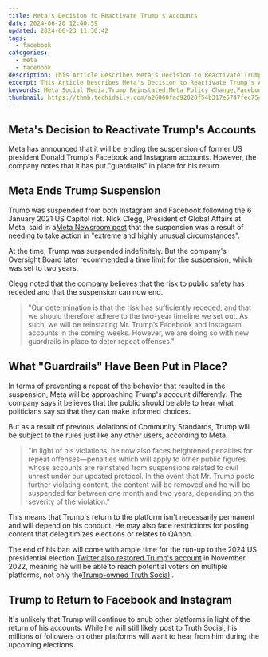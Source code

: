 ```yaml
---
title: Meta's Decision to Reactivate Trump's Accounts
date: 2024-06-20 12:40:59
updated: 2024-06-23 11:30:42
tags:
  - facebook
categories:
  - meta
  - facebook
description: This Article Describes Meta's Decision to Reactivate Trump's Accounts
excerpt: This Article Describes Meta's Decision to Reactivate Trump's Accounts
keywords: Meta Social Media,Trump Reinstated,Meta Policy Change,Facebook Politics,US President Status,Twitter Reactivation,Digital Content Regulation
thumbnail: https://thmb.techidaily.com/a26060fad92020f54b317e5747fec75ccfe05e7c2700d5cb66b41afce88bdb6e.jpg
---
```


## Meta's Decision to Reactivate Trump's Accounts

 Meta has announced that it will be ending the suspension of former US president Donald Trump's Facebook and Instagram accounts. However, the company notes that it has put "guardrails" in place for his return.

## Meta Ends Trump Suspension

 Trump was suspended from both Instagram and Facebook following the 6 January 2021 US Capitol riot. Nick Clegg, President of Global Affairs at Meta, said in a[Meta Newsroom post](https://about.fb.com/news/2023/01/trump-facebook-instagram-account-suspension/) that the suspension was a result of needing to take action in "extreme and highly unusual circumstances".

 At the time, Trump was suspended indefinitely. But the company's Oversight Board later recommended a time limit for the suspension, which was set to two years.

 Clegg noted that the company believes that the risk to public safety has receded and that the suspension can now end.

> "Our determination is that the risk has sufficiently receded, and that we should therefore adhere to the two-year timeline we set out. As such, we will be reinstating Mr. Trump’s Facebook and Instagram accounts in the coming weeks. However, we are doing so with new guardrails in place to deter repeat offenses."

## What "Guardrails" Have Been Put in Place?

 In terms of preventing a repeat of the behavior that resulted in the suspension, Meta will be approaching Trump's account differently. The company says it believes that the public should be able to hear what politicians say so that they can make informed choices.

 But as a result of previous violations of Community Standards, Trump will be subject to the rules just like any other users, according to Meta.

> "In light of his violations, he now also faces heightened penalties for repeat offenses—penalties which will apply to other public figures whose accounts are reinstated from suspensions related to civil unrest under our updated protocol. In the event that Mr. Trump posts further violating content, the content will be removed and he will be suspended for between one month and two years, depending on the severity of the violation."

 This means that Trump's return to the platform isn't necessarily permanent and will depend on his conduct. He may also face restrictions for posting content that delegitimizes elections or relates to QAnon.

 The end of his ban will come with ample time for the run-up to the 2024 US presidential election.[Twitter also restored Trump's account](https://www.makeuseof.com/twitter-unbans-donald-trump-truth-social/) in November 2022, meaning he will be able to reach potential voters on multiple platforms, not only the[Trump-owned Truth Social](https://www.makeuseof.com/trump-launches-truth-social-what-you-need-to-know/) .

## Trump to Return to Facebook and Instagram

 It's unlikely that Trump will continue to snub other platforms in light of the return of his accounts. While he will still likely post to Truth Social, his millions of followers on other platforms will want to hear from him during the upcoming elections.


<ins class="adsbygoogle"
     style="display:block"
     data-ad-format="autorelaxed"
     data-ad-client="ca-pub-7571918770474297"
     data-ad-slot="1223367746"></ins>



<ins class="adsbygoogle"
     style="display:block"
     data-ad-client="ca-pub-7571918770474297"
     data-ad-slot="8358498916"
     data-ad-format="auto"
     data-full-width-responsive="true"></ins>

